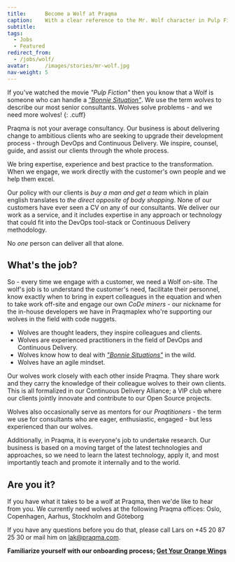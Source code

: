 ```yaml
---
title:      Become a Wolf at Praqma
caption:    With a clear reference to the Mr. Wolf character in Pulp Fiction as a role model for any consultant - we dare you!
subtitle:
tags:
  - Jobs
  - Featured
redirect_from:
  - /jobs/wolf/
avatar:     /images/stories/mr-wolf.jpg
nav-weight: 5
---
```


If you've watched the movie _"Pulp Fiction"_ then you know that a Wolf is someone who can handle a [_"Bonnie Situation"_](stories/the-bonnie-situation/). We use the term _wolves_ to describe our most senior consultants. Wolves solve problems - and we need more wolves!
{: .cuff}

<!--break-->

Praqma is not your average consultancy. Our business is about delivering change to ambitious clients who are seeking to upgrade their development process - through DevOps and Continuous Delivery.  We inspire, counsel, guide, and assist our clients through the whole process.

We bring expertise, experience and best practice to the transformation. When we engage, we work directly with the customer's own people and we help them excel.

Our policy with our clients is _buy a man and get a team_ which in plain english translates to _the direct opposite of body shopping_. None of our customers have ever seen a CV on any of our consultants. We deliver our work as a service, and it includes expertise in any approach or technology that could fit into the DevOps tool-stack or Continuous Delivery methodology.

No _one_ person can deliver all that alone.

## What's the job?

So - every time we engage with a customer, we need a Wolf on-site. The wolf's job is to understand the customer's need, facilitate their personnel, know exactly when to bring in expert colleagues in the equation and when to take work off-site and engage our own _CoDe miners_ - our nickname for the in-house developers we have in Praqmaplex who're supporting our wolves in the field with code nuggets.

- Wolves are thought leaders, they inspire colleagues and clients.
- Wolves are experienced practitioners in the field of DevOps and Continuous Delivery.
- Wolves know how to deal with [_"Bonnie Situations"_](stories/the-bonnie-situation/) in the wild.
- Wolves have an agile mindset.

Our wolves work closely with each other inside Praqma. They share work and they carry the knowledge of their colleague wolves to their own clients. This is all formalized in our Continuous Delivery Alliance; a VIP club where our clients  jointly innovate and contribute to our Open Source projects.

Wolves also occasionally serve as mentors for our _Praqtitioners_ - the term we use for consultants who are eager, enthusiastic, engaged - but less experienced than our wolves.

Additionally, in Praqma, it is everyone's job to undertake research.  Our business is based on a moving target of the latest technologies and approaches, so we need to learn the latest technology, apply it, and most importantly teach and promote it internally and to the world.

## Are you it?

If you have what it takes to be a wolf at Praqma, then we'de like to hear from you. We currently need wolves at the following Praqma offices: Oslo, Copenhagen, Aarhus, Stockholm and Göteborg

If you have any questions before you do that, please call Lars on +45 20 87 25 30 or mail him on [lak@praqma.com](mailto:lak@praqma.com).

__Familiarize yourself with our onboarding process; [Get Your Orange Wings](http://www.praqma.com/stories/onboarding/)__
